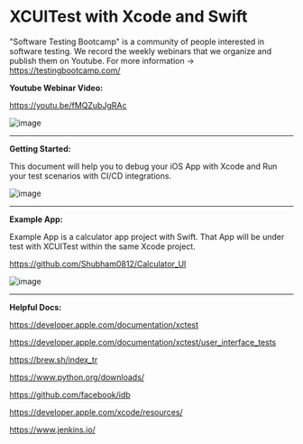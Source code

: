 # XCUITest with Xcode and Swift

"Software Testing Bootcamp" is a community of people interested in software testing. We record the weekly webinars that we organize and publish them on Youtube. For more information -> https://testingbootcamp.com/

**Youtube Webinar Video:**

https://youtu.be/fMQZubJgRAc

![image](https://user-images.githubusercontent.com/89974862/137537135-9bc84d3a-09bc-4767-bbe1-21bd2f3d9b27.png)

------------

**Getting Started:**

This document will help you to debug your iOS App with Xcode and Run your test scenarios with CI/CD integrations.


![image](https://user-images.githubusercontent.com/89974862/138561502-9707a7ea-091c-40ba-8b44-db235a686d6e.png)

----------

**Example App:**

Example App is a calculator app project with Swift. That App will be under test with XCUITest within the same Xcode project.

https://github.com/Shubham0812/Calculator_UI

![image](https://user-images.githubusercontent.com/89974862/138561626-8c9fcdc8-0418-446b-981c-35a0a5926ee6.png)

----------

**Helpful Docs:**

https://developer.apple.com/documentation/xctest

https://developer.apple.com/documentation/xctest/user_interface_tests

https://brew.sh/index_tr

https://www.python.org/downloads/

https://github.com/facebook/idb

https://developer.apple.com/xcode/resources/

https://www.jenkins.io/
